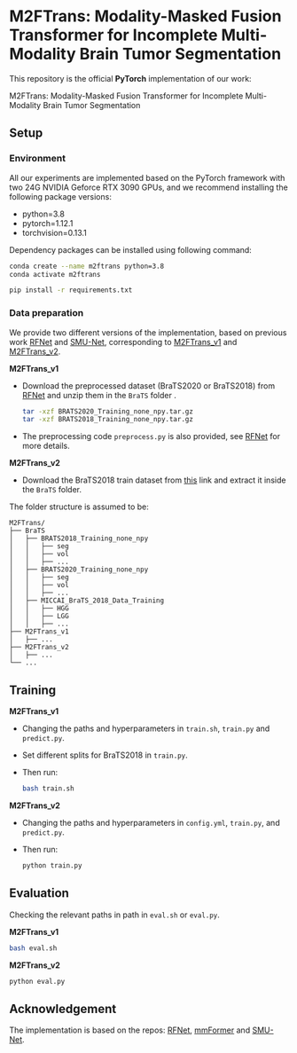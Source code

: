 # M2FTrans: Modality-Masked Fusion Transformer for Incomplete Multi-Modality Brain Tumor Segmentation

This repository is the official **PyTorch** implementation of our work:

M2FTrans: Modality-Masked Fusion Transformer for Incomplete Multi-Modality Brain Tumor Segmentation

## Setup

### Environment

All our experiments are implemented based on the PyTorch framework with two 24G NVIDIA Geforce RTX 3090 GPUs, and we recommend installing the following package versions:

- python=3.8
- pytorch=1.12.1
- torchvision=0.13.1

Dependency packages can be installed using following command:

```bash
conda create --name m2ftrans python=3.8
conda activate m2ftrans

pip install -r requirements.txt
```

### Data preparation

We provide two different versions of the implementation, based on previous work [RFNet](https://github.com/dyh127/RFNet) and [SMU-Net](https://github.com/rezazad68/smunet), corresponding to [M2FTrans_v1](https://github.com/Jun-Jie-Shi/M2FTrans/tree/main/M2FTrans_v1) and [M2FTrans_v2](https://github.com/Jun-Jie-Shi/M2FTrans/tree/main/M2FTrans_v2).

**M2FTrans_v1**

- Download the preprocessed dataset (BraTS2020 or BraTS2018) from [RFNet](https://drive.google.com/drive/folders/1AwLwGgEBQwesIDTlWpubbwqxxd8brt5A?usp=sharing) and unzip them in the `BraTS` folder . 

  ```bash
  tar -xzf BRATS2020_Training_none_npy.tar.gz
  tar -xzf BRATS2018_Training_none_npy.tar.gz
  ```

- The preprocessing code ```preprocess.py``` is also provided, see [RFNet](https://github.com/dyh127/RFNet) for more details.

**M2FTrans_v2**

- Download the BraTS2018 train dataset from [this](https://www.kaggle.com/sanglequang/brats2018) link and extract it inside the `BraTS` folder.

The folder structure is assumed to be:

```
M2FTrans/
├── BraTS
│   ├── BRATS2018_Training_none_npy
│   │   ├── seg
│   │   ├── vol
│   │   ├── ...
│   ├── BRATS2020_Training_none_npy
│   │   ├── seg
│   │   ├── vol
│   │   ├── ...
│   ├── MICCAI_BraTS_2018_Data_Training
│   │   ├── HGG
│   │   ├── LGG
│   │   ├── ...
├── M2FTrans_v1
│   ├── ...
├── M2FTrans_v2
│   ├── ...
└── ...
```

## Training

**M2FTrans_v1**

- Changing the paths and hyperparameters in ```train.sh```, ```train.py``` and ```predict.py```.

- Set different splits for BraTS2018 in ```train.py```.

- Then run:

  ```bash
  bash train.sh
  ```

**M2FTrans_v2**

- Changing the paths and hyperparameters in ```config.yml```, ```train.py```, and ```predict.py```.

- Then run:

  ```bash
  python train.py
  ```

## Evaluation

Checking the relevant paths in path in ```eval.sh``` or ```eval.py```.

**M2FTrans_v1**

```bash
bash eval.sh
```

**M2FTrans_v2**

```bash
python eval.py
```

## Acknowledgement

The implementation is based on the repos: [RFNet](https://github.com/dyh127/RFNet), [mmFormer](https://github.com/YaoZhang93/mmFormer) and [SMU-Net](https://github.com/rezazad68/smunet).

